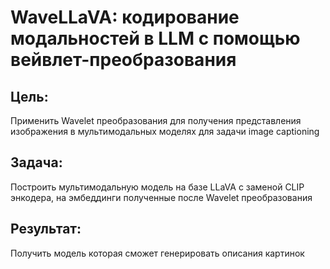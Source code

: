 # WaveLLaVA: кодирование модальностей в LLM с помощью вейвлет-преобразования

## Цель: 
Применить Wavelet преобразования для получения представления изображения в мультимодальных моделях для задачи image captioning

## Задача: 
Построить мультимодальную модель на базе LLaVA с заменой CLIP энкодера, на эмбеддинги полученные после Wavelet преобразования

## Результат:

Получить модель которая сможет генерировать описания картинок
